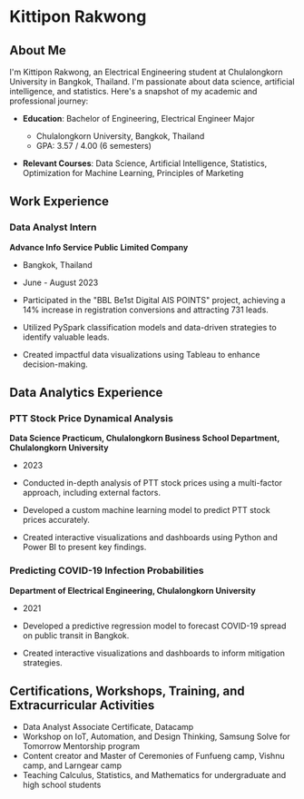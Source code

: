 # Kittipon Rakwong

## About Me

I'm Kittipon Rakwong, an Electrical Engineering student at Chulalongkorn University in Bangkok, Thailand. I'm passionate about data science, artificial intelligence, and statistics. Here's a snapshot of my academic and professional journey:

- **Education**: Bachelor of Engineering, Electrical Engineer Major
  - Chulalongkorn University, Bangkok, Thailand
  - GPA: 3.57 / 4.00 (6 semesters)

- **Relevant Courses**: Data Science, Artificial Intelligence, Statistics, Optimization for Machine Learning, Principles of Marketing

## Work Experience

### Data Analyst Intern
**Advance Info Service Public Limited Company**
- Bangkok, Thailand
- June - August 2023

- Participated in the "BBL Be1st Digital AIS POINTS" project, achieving a 14% increase in registration conversions and attracting 731 leads.
- Utilized PySpark classification models and data-driven strategies to identify valuable leads.
- Created impactful data visualizations using Tableau to enhance decision-making.

## Data Analytics Experience

### PTT Stock Price Dynamical Analysis
**Data Science Practicum, Chulalongkorn Business School Department, Chulalongkorn University**
- 2023

- Conducted in-depth analysis of PTT stock prices using a multi-factor approach, including external factors.
- Developed a custom machine learning model to predict PTT stock prices accurately.
- Created interactive visualizations and dashboards using Python and Power BI to present key findings.

### Predicting COVID-19 Infection Probabilities
**Department of Electrical Engineering, Chulalongkorn University**
- 2021

- Developed a predictive regression model to forecast COVID-19 spread on public transit in Bangkok.
- Created interactive visualizations and dashboards to inform mitigation strategies.

## Certifications, Workshops, Training, and Extracurricular Activities

- Data Analyst Associate Certificate, Datacamp
- Workshop on IoT, Automation, and Design Thinking, Samsung Solve for Tomorrow Mentorship program
- Content creator and Master of Ceremonies of Funfueng camp, Vishnu camp, and Larngear camp
- Teaching Calculus, Statistics, and Mathematics for undergraduate and high school students
